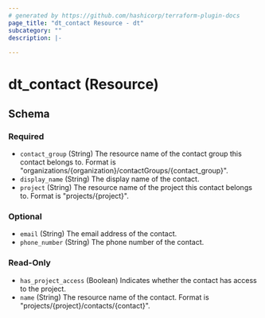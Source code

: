 ```yaml
---
# generated by https://github.com/hashicorp/terraform-plugin-docs
page_title: "dt_contact Resource - dt"
subcategory: ""
description: |-
  
---
```


# dt_contact (Resource)





<!-- schema generated by tfplugindocs -->
## Schema

### Required

- `contact_group` (String) The resource name of the contact group this contact belongs to.
  								Format is "organizations/{organization}/contactGroups/{contact_group}".
- `display_name` (String) The display name of the contact.
- `project` (String) The resource name of the project this contact belongs to. Format is "projects/{project}".

### Optional

- `email` (String) The email address of the contact.
- `phone_number` (String) The phone number of the contact.

### Read-Only

- `has_project_access` (Boolean) Indicates whether the contact has access to the project.
- `name` (String) The resource name of the contact. Format is "projects/{project}/contacts/{contact}".
